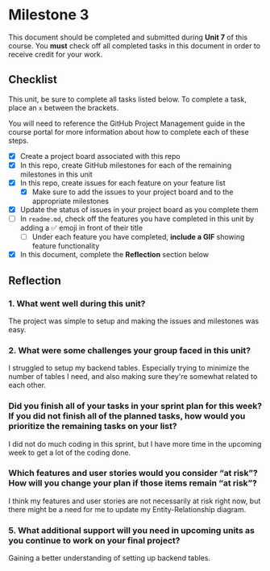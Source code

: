 # Milestone 3

This document should be completed and submitted during **Unit 7** of this course. You **must** check off all completed tasks in this document in order to receive credit for your work.

## Checklist

This unit, be sure to complete all tasks listed below. To complete a task, place an `x` between the brackets.

You will need to reference the GitHub Project Management guide in the course portal for more information about how to complete each of these steps.

- [X] Create a project board associated with this repo
- [X] In this repo, create GitHub milestones for each of the remaining milestones in this unit
- [X] In this repo, create issues for each feature on your feature list
  - [X] Make sure to add the issues to your project board and to the appropriate milestones
- [X] Update the status of issues in your project board as you complete them
- [ ] In `readme.md`, check off the features you have completed in this unit by adding a ✅ emoji in front of their title
  - [ ] Under each feature you have completed, **include a GIF** showing feature functionality
- [X] In this document, complete the **Reflection** section below

## Reflection

### 1. What went well during this unit?

The project was simple to setup and making the issues and milestones was easy.

### 2. What were some challenges your group faced in this unit?

I struggled to setup my backend tables. Especially trying to minimize the number of tables I need, and also making sure they're somewhat related to each other.

### Did you finish all of your tasks in your sprint plan for this week? If you did not finish all of the planned tasks, how would you prioritize the remaining tasks on your list?

I did not do much coding in this sprint, but I have more time in the upcoming week to get a lot of the coding done.

### Which features and user stories would you consider “at risk”? How will you change your plan if those items remain “at risk”?

I think my features and user stories are not necessarily at risk right now, but there might be a need for me to update my Entity-Relationship diagram.

### 5. What additional support will you need in upcoming units as you continue to work on your final project?

Gaining a better understanding of setting up backend tables.
